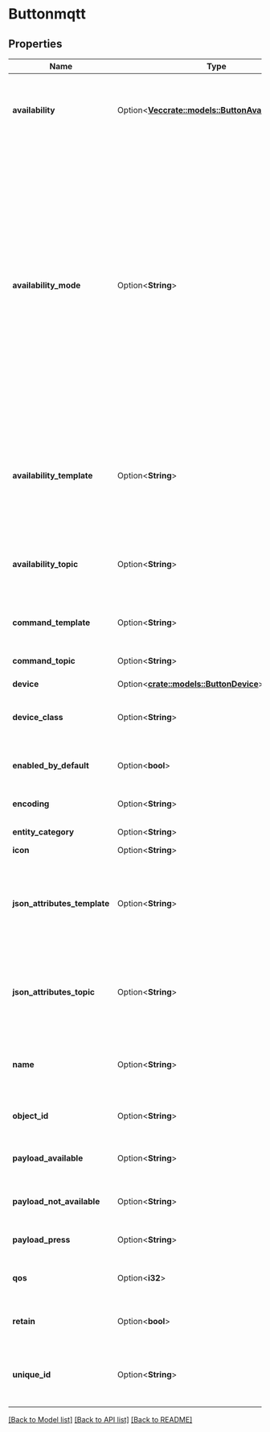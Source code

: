 # Buttonmqtt

## Properties

Name | Type | Description | Notes
------------ | ------------- | ------------- | -------------
**availability** | Option<[**Vec<crate::models::ButtonAvailabilityInner>**](Button_availability_inner.md)> | A list of MQTT topics subscribed to receive availability (online/offline) updates. Must not be used together with `availability_topic`. | [optional]
**availability_mode** | Option<**String**> | When `availability` is configured, this controls the conditions needed to set the entity to `available`. Valid entries are `all`, `any`, and `latest`. If set to `all`, `payload_available` must be received on all configured availability topics before the entity is marked as online. If set to `any`, `payload_available` must be received on at least one configured availability topic before the entity is marked as online. If set to `latest`, the last `payload_available` or `payload_not_available` received on any configured availability topic controls the availability. (Default: `latest)` | [optional]
**availability_template** | Option<**String**> | Defines a [template](/docs/configuration/templating/#using-templates-with-the-mqtt-integration) to extract device's availability from the `availability_topic`. To determine the devices's availability result of this template will be compared to `payload_available` and `payload_not_available`. | [optional]
**availability_topic** | Option<**String**> | The MQTT topic subscribed to receive availability (online/offline) updates. Must not be used together with `availability`. | [optional]
**command_template** | Option<**String**> | Defines a [template](/docs/configuration/templating/#using-templates-with-the-mqtt-integration) to generate the payload to send to `command_topic`. | [optional]
**command_topic** | Option<**String**> | The MQTT topic to publish commands to trigger the button. | [optional]
**device** | Option<[**crate::models::ButtonDevice**](Button_device.md)> |  | [optional]
**device_class** | Option<**String**> | The [type/class](/integrations/button/#device-class) of the button to set the icon in the frontend. The `device_class` can be `null`. (Default: `None)` | [optional]
**enabled_by_default** | Option<**bool**> | Flag which defines if the entity should be enabled when first added. (Default: `true)` | [optional]
**encoding** | Option<**String**> | The encoding of the published messages. (Default: `utf-8)` | [optional]
**entity_category** | Option<**String**> | The [category](https://developers.home-assistant.io/docs/core/entity#generic-properties) of the entity. (Default: `None)` | [optional]
**icon** | Option<**String**> | [Icon](/docs/configuration/customizing-devices/#icon) for the entity. | [optional]
**json_attributes_template** | Option<**String**> | Defines a [template](/docs/configuration/templating/#using-templates-with-the-mqtt-integration) to extract the JSON dictionary from messages received on the `json_attributes_topic`. Usage example can be found in [MQTT sensor](/integrations/sensor.mqtt/#json-attributes-template-configuration) documentation. | [optional]
**json_attributes_topic** | Option<**String**> | The MQTT topic subscribed to receive a JSON dictionary payload and then set as sensor attributes. Usage example can be found in [MQTT sensor](/integrations/sensor.mqtt/#json-attributes-topic-configuration) documentation. | [optional]
**name** | Option<**String**> | The name to use when displaying this button. Can be set to `null` if only the device name is relevant. (Default: `MQTT Button)` | [optional]
**object_id** | Option<**String**> | Used instead of `name` for automatic generation of `entity_id` | [optional]
**payload_available** | Option<**String**> | The payload that represents the available state. (Default: `online)` | [optional]
**payload_not_available** | Option<**String**> | The payload that represents the unavailable state. (Default: `offline)` | [optional]
**payload_press** | Option<**String**> | The payload To send to trigger the button. (Default: `PRESS)` | [optional]
**qos** | Option<**i32**> | The maximum QoS level to be used when receiving and publishing messages. | [optional]
**retain** | Option<**bool**> | If the published message should have the retain flag on or not. | [optional]
**unique_id** | Option<**String**> | An ID that uniquely identifies this button entity. If two buttons have the same unique ID, Home Assistant will raise an exception. | [optional]

[[Back to Model list]](../README.md#documentation-for-models) [[Back to API list]](../README.md#documentation-for-api-endpoints) [[Back to README]](../README.md)


